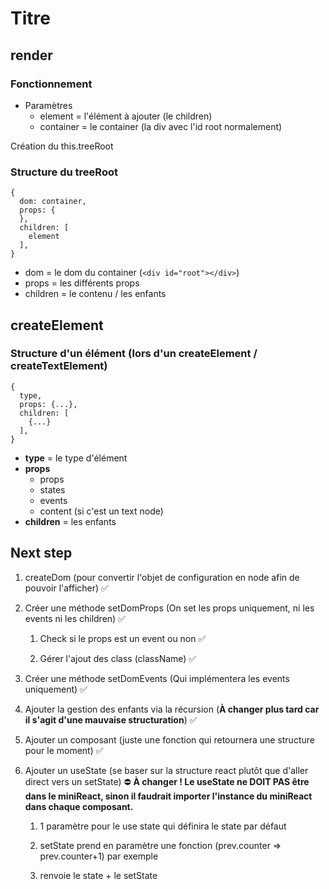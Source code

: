 # Titre

## render

### Fonctionnement

- Paramètres
  - element = l'élément à ajouter (le children)
  - container = le container (la div avec l'id root normalement)

Création du this.treeRoot

### Structure du treeRoot

```
{
  dom: container,
  props: {
  },
  children: [
    element
  ],
}
```

- dom = le dom du container (`<div id="root"></div>`)
- props = les différents props
- children = le contenu / les enfants

## createElement

### Structure d'un élément (lors d'un createElement / createTextElement)

```
{
  type,
  props: {...},
  children: [
    {...}
  ],
}
```

- **type** = le type d'élément
- **props** 
  - props
  - states
  - events
  - content (si c'est un text node)
- **children** = les enfants


## Next step

1. createDom (pour convertir l'objet de configuration en node afin de pouvoir l'afficher)  ✅

2. Créer une méthode setDomProps (On set les props uniquement, ni les events ni les children) ✅

    1. Check si le props est un event ou non ✅

    2. Gérer l'ajout des class (className) ✅

3. Créer une méthode setDomEvents (Qui implémentera les events uniquement) ✅

4. Ajouter la gestion des enfants via la récursion (**À changer plus tard car il s'agit d'une mauvaise structuration**) ✅

5. Ajouter un composant (juste une fonction qui retournera une structure pour le moment) ✅

6. Ajouter un useState (se baser sur la structure react plutôt que d'aller direct vers un setState) ⛔	**À changer ! Le useState ne DOIT PAS être dans le miniReact, sinon il faudrait importer l'instance du miniReact dans chaque composant.**

    1. 1 paramètre pour le use state qui définira le state par défaut

    2. setState prend en paramètre une fonction (prev.counter => prev.counter+1) par exemple 

    3. renvoie le state + le setState
